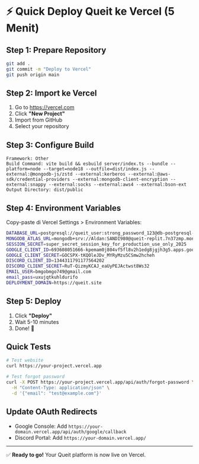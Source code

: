 # ⚡ Quick Deploy Queit ke Vercel (5 Menit)

## Step 1: Prepare Repository
```bash
git add .
git commit -m "Deploy to Vercel"
git push origin main
```

## Step 2: Import ke Vercel
1. Go to https://vercel.com
2. Click **"New Project"**
3. Import from GitHub
4. Select your repository

## Step 3: Configure Build
```
Framework: Other
Build Command: vite build && esbuild server/index.ts --bundle --platform=node --target=node18 --outfile=dist/index.js --external:@mongodb-js/zstd --external:kerberos --external:@aws-sdk/credential-providers --external:mongodb-client-encryption --external:snappy --external:socks --external:aws4 --external:bson-ext
Output Directory: dist/public
```

## Step 4: Environment Variables
Copy-paste di Vercel Settings > Environment Variables:

```bash
DATABASE_URL=postgresql://queit_user:strong_password_123@db-postgresql-sgp1-47891-do-user-16486936-0.c.db.ondigitalocean.com:25060/queit_db?sslmode=require
MONGODB_ATLAS_URL=mongodb+srv://Aldan:SANDI980@queit-replit.7n37zmp.mongodb.net/queit?retryWrites=true&w=majority
SESSION_SECRET=super_secret_session_key_for_production_use_only_2025
GOOGLE_CLIENT_ID=693608051666-kpemam0j804vf5fl8v2h1edg8jgjh3g5.apps.googleusercontent.com
GOOGLE_CLIENT_SECRET=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
DISCORD_CLIENT_ID=1344311791177564202
DISCORD_CLIENT_SECRET=RuT-QizmyKCAJ_eaUyPEJActwst8Ws32
EMAIL_USER=bmgobmgo749@gmail.com
email_pass=uxujqtkuhldurifo
DEPLOYMENT_DOMAIN=https://queit.site
```

## Step 5: Deploy
1. Click **"Deploy"**
2. Wait 5-10 minutes
3. Done! 🎉

## Quick Tests
```bash
# Test website
curl https://your-project.vercel.app

# Test forgot password
curl -X POST https://your-project.vercel.app/api/auth/forgot-password \
  -H "Content-Type: application/json" \
  -d '{"email": "test@example.com"}'
```

## Update OAuth Redirects
- Google Console: Add `https://your-domain.vercel.app/api/auth/google/callback`
- Discord Portal: Add `https://your-domain.vercel.app/`

---
✅ **Ready to go!** Your Queit platform is now live on Vercel.